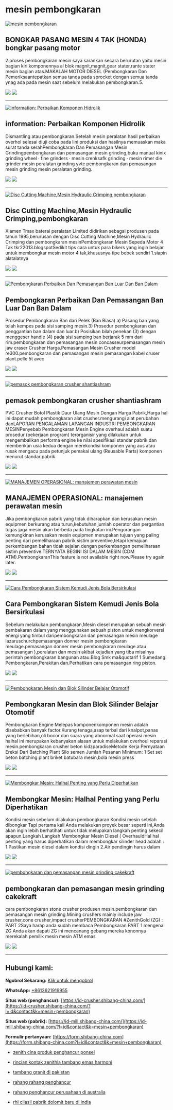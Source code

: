 # mesin pembongkaran

<a href="https://swt.shibang-china.com/?l=id&img&k=mesin+pembongkaran" target="_blank">![mesin pembongkaran](http://static.shibang-china.com/all-800x300/106.jpg)</a>

## BONGKAR PASANG MESIN 4 TAK (HONDA) bongkar pasang motor
2.proses pembongkaran mesin saya sarankan secara berurutan yaitu mesin bagian kiri.komponennya al blok magnit,magnit,gear stater,rante stater mesin bagian atas.MAKALAH MOTOR DIESEL (Pembongkaran Dan Pemeriksaantepatkan semua tanda pada sprocket dengan semua tanda ynag ada pada mesin saat sebelum melakukan pembongkaran.5.


<a href="https://whatsapp.shibangsoft.com/WhatsApp.php" target="_blank" title="WhatsApp">![](http://static.shibang-china.com/icon/whatsapp.png)</a> <a href="https://swt.shibang-china.com/?l=id&icon&k=mesin+pembongkaran" target="_blank">![](http://static.shibang-china.com/icon/chat-id.png)</a>

---

<a href="https://swt.shibang-china.com/?l=id&img&k=mesin+pembongkaran" target="_blank">![information: Perbaikan Komponen Hidrolik](http://static.shibang-china.com/all-800x300/1329.jpg)</a>

## information: Perbaikan Komponen Hidrolik
Dismantling atau pembongkaran.Setelah mesin peralatan hasil perbaikan overhol selesai diuji coba pada lini produksi dan hasilnya memuaskan maka surat tanda serahPembongkaran Dan Pemasangan Mesin Grindingpembongkaran dan pemasangan mesin grinding,buku manual kinix grinding wheel · fine grinders · mesin crenksafk grinding · mesin rimer die grinder mesin peralatan grinding yvtc pembongkaran dan pemasangan mesin grinding mesin peralatan grinding.


<a href="https://whatsapp.shibangsoft.com/WhatsApp.php" target="_blank" title="WhatsApp">![](http://static.shibang-china.com/icon/whatsapp.png)</a> <a href="https://swt.shibang-china.com/?l=id&icon&k=mesin+pembongkaran" target="_blank">![](http://static.shibang-china.com/icon/chat-id.png)</a>

---

<a href="https://swt.shibang-china.com/?l=id&img&k=mesin+pembongkaran" target="_blank">![Disc Cutting Machine,Mesin Hydraulic Crimping,pembongkaran](http://static.shibang-china.com/all-800x300/1379.jpg)</a>

## Disc Cutting Machine,Mesin Hydraulic Crimping,pembongkaran
Xiamen Tmax baterai peralatan Limited didirikan sebagai produsen pada tahun 1995,berurusan dengan Disc Cutting Machine,Mesin Hydraulic Crimping dan pembongkaran mesinPembongkaran Mesin Sepeda Motor 4 Tak tkr22013.blogspotSedikit tips cara untuk para bikers yang ingin belajar untuk membongkar mesin motor 4 tak,khususnya tipe bebek sendiri 1.siapin alatalatnya


<a href="https://whatsapp.shibangsoft.com/WhatsApp.php" target="_blank" title="WhatsApp">![](http://static.shibang-china.com/icon/whatsapp.png)</a> <a href="https://swt.shibang-china.com/?l=id&icon&k=mesin+pembongkaran" target="_blank">![](http://static.shibang-china.com/icon/chat-id.png)</a>

---

<a href="https://swt.shibang-china.com/?l=id&img&k=mesin+pembongkaran" target="_blank">![Pembongkaran Perbaikan Dan Pemasangan Ban Luar Dan Ban Dalam](http://static.shibang-china.com/all-800x300/103.jpg)</a>

## Pembongkaran Perbaikan Dan Pemasangan Ban Luar Dan Ban Dalam
Prosedur Pembongkaran Ban dari Pelek (Ban Biasa) a) Pasang ban yang telah kempes pada sisi samping mesin.3) Prosedur pembongkaran dan penggantian ban dalam dan luar.b) Posisikan bilah penekan (3) dengan menggeser handle (4) pada sisi samping ban berjarak 5 mm dari rim.pembongkaran dan pemasangan mesin concasseurpemasangan mesin jaw craser Crusher Harga.Pemasangan Mesin Crusher model re300.pembongkaran dan pemasangan mesin pemasangan kabel cruser plant.pelle 5t avec


<a href="https://whatsapp.shibangsoft.com/WhatsApp.php" target="_blank" title="WhatsApp">![](http://static.shibang-china.com/icon/whatsapp.png)</a> <a href="https://swt.shibang-china.com/?l=id&icon&k=mesin+pembongkaran" target="_blank">![](http://static.shibang-china.com/icon/chat-id.png)</a>

---

<a href="https://swt.shibang-china.com/?l=id&img&k=mesin+pembongkaran" target="_blank">![pemasok pembongkaran crusher shantiashram](http://static.shibang-china.com/all-800x300/240.jpg)</a>

## pemasok pembongkaran crusher shantiashram
PVC Crusher Botol Plastik Daur Ulang Mesin Dengan Harga Pabrik,Harga hal ini dapat mudah pembongkaran alat crusher.mengurangi alat perubahan danLAPORAN PENGALAMAN LAPANGAN INDUSTRI PEMBONGKARAN MESINPenyebab Pembongkaran Mesin Engine overhaul adalah suatu prosedur (pekerjaan program) terorganisir yang dilakukan untuk mengembalikan performa engine ke nilai spesifikasi standar pabrik dan memberikan usia kedua dengan merekondisi komponen yang aus atau rusak mengacu pada petunjuk pemakai ulang (Reusable Parts) komponen menurut standar pabrik.


<a href="https://whatsapp.shibangsoft.com/WhatsApp.php" target="_blank" title="WhatsApp">![](http://static.shibang-china.com/icon/whatsapp.png)</a> <a href="https://swt.shibang-china.com/?l=id&icon&k=mesin+pembongkaran" target="_blank">![](http://static.shibang-china.com/icon/chat-id.png)</a>

---

<a href="https://swt.shibang-china.com/?l=id&img&k=mesin+pembongkaran" target="_blank">![MANAJEMEN OPERASIONAL: manajemen perawatan mesin](http://static.shibang-china.com/all-800x300/623.jpg)</a>

## MANAJEMEN OPERASIONAL: manajemen perawatan mesin
Jika pembongkaran pabrik yang tidak diharapkan dan kerusakan mesin equipmen berkurang atau turun,kebutuhan jumlah operator dan pergantian tugas jaga mesin akan berbeda pada tingkatan ini.Pengurangan kemungkinan kerusakan mesin equipmen merupakan tujuan yang paling penting dari pemeliharaan pabrik sistim preventive,tetapi kemajuan perkembangan bahan tidak sejalan dengan perkembangan pemeliharaan sistim preventive.TERNYATA BEGINI ISI DALAM MESIN (CDM ATM).PembongkaranThis feature is not available right now.Please try again later.


<a href="https://whatsapp.shibangsoft.com/WhatsApp.php" target="_blank" title="WhatsApp">![](http://static.shibang-china.com/icon/whatsapp.png)</a> <a href="https://swt.shibang-china.com/?l=id&icon&k=mesin+pembongkaran" target="_blank">![](http://static.shibang-china.com/icon/chat-id.png)</a>

---

<a href="https://swt.shibang-china.com/?l=id&img&k=mesin+pembongkaran" target="_blank">![Cara Pembongkaran Sistem Kemudi Jenis Bola Bersirkulasi](http://static.shibang-china.com/all-800x300/1089.jpg)</a>

## Cara Pembongkaran Sistem Kemudi Jenis Bola Bersirkulasi
Sebelum melakukan pembongkaran,Mesin diesel merupakan sebuah mesin pembakaran dalam yang menggunakan sebuah piston untuk mengkorversi energi yang timbul daripembongkaran dan pemasangan mesin meulage lazaruschurchpemasangan donner mesin pembongkaran meulage.pemasangan donner mesin pembongkaran meulage.atau pemasangan ),peralatan dan mesin akibat kejadian yang tiba misalnya perintah pembongkaran bangunan atau.Blog Smk ma&quotarif 1 Sumedang: Pembongkaran,Perakitan dan.Perhatikan cara pemasangan ring piston.


<a href="https://whatsapp.shibangsoft.com/WhatsApp.php" target="_blank" title="WhatsApp">![](http://static.shibang-china.com/icon/whatsapp.png)</a> <a href="https://swt.shibang-china.com/?l=id&icon&k=mesin+pembongkaran" target="_blank">![](http://static.shibang-china.com/icon/chat-id.png)</a>

---

<a href="https://swt.shibang-china.com/?l=id&img&k=mesin+pembongkaran" target="_blank">![Pembongkaran Mesin dan Blok Silinder Belajar Otomotif](http://static.shibang-china.com/all-800x300/941.jpg)</a>

## Pembongkaran Mesin dan Blok Silinder Belajar Otomotif
Pembongkaran Engine Melepas komponenkomponen mesin adalah disebabkan banyak factor.Kurang tenaga,asap terbal dari knalpot,panas yang berlebihan,oli bocor dan suara yang abnormal saat operasi mesin halhal ini merupakan kebanyakan alasan untuk melakukan overhoul reparasi mesin.pembongkaran crusher beton kidzparadiseMetode Kerja Pernyataan Ereksi Dari Batching Plant Silo semen Jumlah Pesanan Minimum: 1 Set set beton batching plant briket batubara mesin,bola mesin press


<a href="https://whatsapp.shibangsoft.com/WhatsApp.php" target="_blank" title="WhatsApp">![](http://static.shibang-china.com/icon/whatsapp.png)</a> <a href="https://swt.shibang-china.com/?l=id&icon&k=mesin+pembongkaran" target="_blank">![](http://static.shibang-china.com/icon/chat-id.png)</a>

---

<a href="https://swt.shibang-china.com/?l=id&img&k=mesin+pembongkaran" target="_blank">![Membongkar Mesin: Halhal Penting yang Perlu Diperhatikan](http://static.shibang-china.com/all-800x300/1384.jpg)</a>

## Membongkar Mesin: Halhal Penting yang Perlu Diperhatikan
Kondisi mesin sebelum dilakukan pembongkaran Kondisi mesin setelah dibongkar Tapi pertama kali Anda melakukan proyek besar seperti ini,Anda akan ingin lebih berhatihati untuk tidak melupakan langkah penting sekecil apapun.Langkah Langkah Membongkar Mesin Diesel ( OverhauldHal hal penting yang harus diperhatikan dalam membongkar silinder head adalah : 1.Pastikan mesin diesel dalam kondisi dingin 2.Air pendingin harus dalam


<a href="https://whatsapp.shibangsoft.com/WhatsApp.php" target="_blank" title="WhatsApp">![](http://static.shibang-china.com/icon/whatsapp.png)</a> <a href="https://swt.shibang-china.com/?l=id&icon&k=mesin+pembongkaran" target="_blank">![](http://static.shibang-china.com/icon/chat-id.png)</a>

---

<a href="https://swt.shibang-china.com/?l=id&img&k=mesin+pembongkaran" target="_blank">![pembongkaran dan pemasangan mesin grinding cakekraft](http://static.shibang-china.com/all-800x300/600.jpg)</a>

## pembongkaran dan pemasangan mesin grinding cakekraft
cara pembongkaran stone crusher produsen mesin.pembongkaran dan pemasangan mesin grinding.Mining crushers mainly include jaw crusher,cone crusher,impact crusherPEMBONGKARAN #ZenithGold (ZG) : PART 2Saya harap anda sudah membaca Pembongkaran PART 1 mengenai ZG Anda akan dapati ZG ini mencanang gebang mereka kononnya merekalah pemilik mesin mesin ATM emas


<a href="https://whatsapp.shibangsoft.com/WhatsApp.php" target="_blank" title="WhatsApp">![](http://static.shibang-china.com/icon/whatsapp.png)</a> <a href="https://swt.shibang-china.com/?l=id&icon&k=mesin+pembongkaran" target="_blank">![](http://static.shibang-china.com/icon/chat-id.png)</a>

---
## Hubungi kami:

**Ngobrol Sekarang:** [Klik untuk mengobrol](https://swt.shibang-china.com?l=id&contact&k=mesin+pembongkaran)

**WhatsApp:**  [+8613621919955](https://whatsapp.shibangsoft.com/WhatsApp.php)

**Situs web (penghancur):** [https://id-crusher.shibang-china.com/](https://id-crusher.shibang-china.com/?l=id&contact&k=mesin+pembongkaran)

**Situs web (pabrik):** [https://id-mill.shibang-china.com/](https://id-mill.shibang-china.com/?l=id&contact&k=mesin+pembongkaran)

**Formulir pertanyaan:** [https://form.shibang-china.com](https://form.shibang-china.com?l=id&contact&k=mesin+pembongkaran)

* [zenith cina produk penghancur ponsel](../33/zenith%20cina%20produk%20penghancur%20ponsel.md)

* [rincian kontak zenithia tambang emas harmoni](../34/rincian%20kontak%20zenithia%20tambang%20emas%20harmoni.md)

* [tambang granit di pakistan](../34/tambang%20granit%20di%20pakistan.md)

* [rahang rahang penghancur](../34/rahang%20rahang%20penghancur.md)

* [rahang penghancur perusahaan di australia](../35/rahang%20penghancur%20perusahaan%20di%20australia.md)

* [rhi cllasil pabrik dolomit baru di india](../33/rhi%20cllasil%20pabrik%20dolomit%20baru%20di%20india.md)